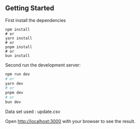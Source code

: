 ## Getting Started

First install the dependencies
```
npm install
# or
yarn install
# or
pnpm install
# or
bun install
```

Second run the development server:
```bash
npm run dev
# or
yarn dev
# or
pnpm dev
# or
bun dev
```

Data set used : update.csv

Open [http://localhost:3000](http://localhost:3000) with your browser to see the result.
